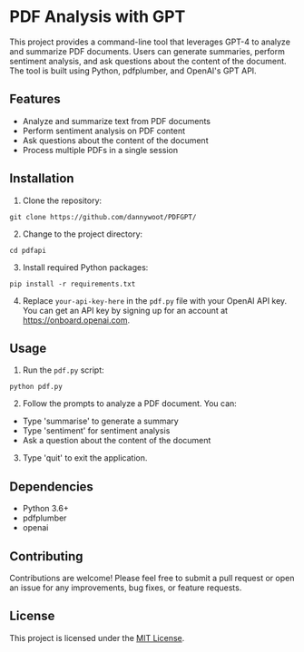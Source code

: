 # PDF Analysis with GPT

This project provides a command-line tool that leverages GPT-4 to analyze and summarize PDF documents. Users can generate summaries, perform sentiment analysis, and ask questions about the content of the document. The tool is built using Python, pdfplumber, and OpenAI's GPT API.

## Features

- Analyze and summarize text from PDF documents
- Perform sentiment analysis on PDF content
- Ask questions about the content of the document
- Process multiple PDFs in a single session

## Installation

1. Clone the repository:
```
git clone https://github.com/dannywoot/PDFGPT/
```

2. Change to the project directory:
```
cd pdfapi
```


3. Install required Python packages:
```
pip install -r requirements.txt
```

4. Replace `your-api-key-here` in the `pdf.py` file with your OpenAI API key. You can get an API key by signing up for an account at https://onboard.openai.com.

## Usage

1. Run the `pdf.py` script:
```
python pdf.py
```

2. Follow the prompts to analyze a PDF document. You can:
- Type 'summarise' to generate a summary
- Type 'sentiment' for sentiment analysis
- Ask a question about the content of the document

3. Type 'quit' to exit the application.

## Dependencies

- Python 3.6+
- pdfplumber
- openai

## Contributing

Contributions are welcome! Please feel free to submit a pull request or open an issue for any improvements, bug fixes, or feature requests.

## License

This project is licensed under the [MIT License](LICENSE).

